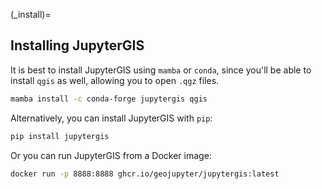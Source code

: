 (_install)=

## Installing JupyterGIS

It is best to install JupyterGIS using `mamba` or `conda`, since you'll be able to install `qgis` as well, allowing you to open `.qgz` files.

```bash
mamba install -c conda-forge jupytergis qgis
```

Alternatively, you can install JupyterGIS with `pip`:

```bash
pip install jupytergis
```

Or you can run JupyterGIS from a Docker image:

```bash
docker run -p 8888:8888 ghcr.io/geojupyter/jupytergis:latest
```
